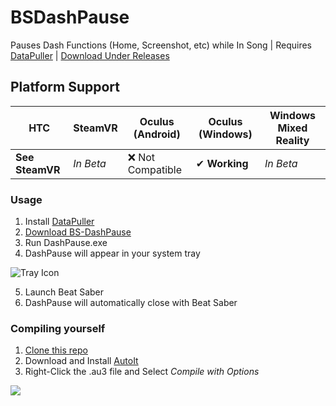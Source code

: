 # BSDashPause
Pauses Dash Functions (Home, Screenshot, etc) while In Song | Requires [DataPuller](https://github.com/kOFReadie/DataPuller) | [Download Under Releases](https://github.com/rcmaehl/BS-DashPause/releases)

## Platform Support
| HTC | SteamVR | Oculus (Android) | Oculus (Windows) | Windows Mixed Reality
|---|---|---|---|---|
| **See SteamVR** | *In Beta* | ❌ Not Compatible | ✔ **Working** | *In Beta*

### Usage

1. Install [DataPuller](https://github.com/kOFReadie/DataPuller/releases/)
2. [Download BS-DashPause](https://github.com/rcmaehl/BS-DashPause/releases)
3. Run DashPause.exe
4. DashPause will appear in your system tray

![Tray Icon](https://i.imgur.com/5M1iClA.png)

5. Launch Beat Saber
6. DashPause will automatically close with Beat Saber

### Compiling yourself

1. [Clone this repo](https://github.com/rcmaehl/BS-DashPause/archive/master.zip)
2. Download and Install [AutoIt](https://www.autoitscript.com/site/autoit/downloads/)
3. Right-Click the .au3 file and Select *Compile with Options*

![](https://i.imgur.com/jbM1BDG.png)
